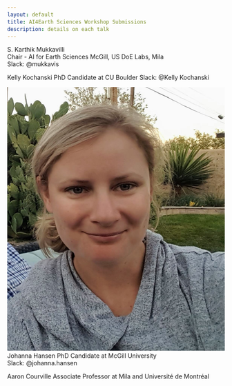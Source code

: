 ```yaml
---
layout: default
title: AI4Earth Sciences Workshop Submissions
description: details on each talk
---
```


S. Karthik Mukkavilli  
Chair - AI for Earth Sciences 
McGill, US DoE Labs, Mila   
Slack: @mukkavis 

Kelly Kochanski
PhD Candidate at CU Boulder
Slack: @Kelly Kochanski

![jhansen](/images/jhansen.png)
Johanna Hansen
PhD Candidate at McGill University  
Slack: @johanna.hansen

Aaron Courville
Associate Professor at Mila and Université de Montréal  

